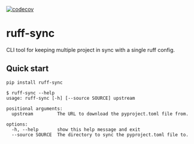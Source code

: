 [![codecov](https://codecov.io/gh/Kilo59/ruff-sync/graph/badge.svg?token=kMZw0XtoFW)](https://codecov.io/gh/Kilo59/ruff-sync)

# ruff-sync

CLI tool for keeping multiple project in sync with a single ruff config.

## Quick start

```console
pip install ruff-sync
```

```console
$ ruff-sync --help
usage: ruff-sync [-h] [--source SOURCE] upstream

positional arguments:
  upstream         The URL to download the pyproject.toml file from.

options:
  -h, --help       show this help message and exit
  --source SOURCE  The directory to sync the pyproject.toml file to.
```
